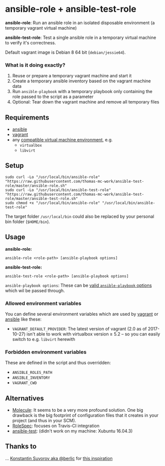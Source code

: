 # ansible-role + ansible-test-role

**ansible-role**: Run an ansible role in an isolated disposable environment (a temporary vagrant virtual machine)

**ansible-test-role**: Test a single ansible role in a temporary virtual machine to verify it's correctness.

Default vagrant image is Debian 8 64 bit (`debian/jessie64`).

### What is it doing exactly?

1. Reuse or prepare a temporary vagrant machine and start it
2. Create a temporary ansible inventory based on the vagrant machine data
3. Run `ansible-playbook` with a temporary playbook only containing the role passed to the script as a parameter
4. Optional: Tear down the vagrant machine and remove all temporary files

## Requirements

- [ansible](http://docs.ansible.com/ansible/latest/intro_installation.html)
- [vagrant](https://www.vagrantup.com/downloads.html)
- any [compatible virtual machine environment](https://www.vagrantup.com/docs/providers/), e.g.
    * `virtualbox`
    * `libvirt`

## Setup

    sudo curl -Lo "/usr/local/bin/ansible-role" "https://raw.githubusercontent.com/thomas-mc-work/ansible-test-role/master/ansible-role.sh"
    sudo curl -Lo "/usr/local/bin/ansible-test-role" "https://raw.githubusercontent.com/thomas-mc-work/ansible-test-role/master/ansible-test-role.sh"
    sudo chmod +x "/usr/local/bin/ansible-role" "/usr/local/bin/ansible-test-role"

The target folder `/usr/local/bin` could also be replaced by your personal bin folder (`$HOME/bin`).

## Usage

**ansible-role:**

    ansible-role <role-path> [ansible-playbook options]

**ansible-test-role:**
    
    ansible-test-role <role-path> [ansible-playbook options]

`ansible-playbook options`: These can be [valid `ansible-playbook` options](http://docs.ansible.com/ansible/latest/ansible-playbook.html) which wil be passed through.

### Allowed environment variables

You can define several environment variables which are used by [vagrant](https://www.vagrantup.com/docs/other/environmental-variables.html) or [ansible](http://docs.ansible.com/ansible/latest/config.html) like these:

- `VAGRANT_DEFAULT_PROVIDER`: The latest version of vagrant (2.0 as of 2017-10-27) isn't able to work with virtualbox version ≥ 5.2 – so you can easily switch to e.g. `libvirt` herewith

### Forbidden environment variables

These are defined in the script and thus overridden:

- `ANSIBLE_ROLES_PATH`
- `ANSIBLE_INVENTORY`
- `VAGRANT_CWD`

## Alternatives

- [Molecule](https://molecule.readthedocs.io/en/latest/): It seems to be a very more profound solution. One big drawback is the big footprint of configuration files that it creates in your project (and thus in your SCM).
- [RoleSpec](https://github.com/nickjj/rolespec): focuses on Travis-CI integration
- [ansible-test](https://github.com/nylas/ansible-test): (didn't work on my machine: Xubuntu 16.04.3)

## Thanks to

… [Konstantin Suvorov aka @berlic](https://github.com/berlic) for [this inspiration](https://stackoverflow.com/a/38419466/2854723)

